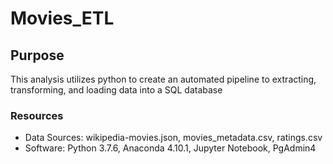 # Movies_ETL
## Purpose
This analysis utilizes python to create an automated pipeline to extracting, transforming, and loading data into a SQL database

### Resources
- Data Sources: wikipedia-movies.json, movies_metadata.csv, ratings.csv
- Software: Python 3.7.6, Anaconda 4.10.1, Jupyter Notebook, PgAdmin4
